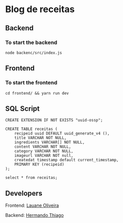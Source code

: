 # Blog de receitas

## Backend

### To start the backend

```
node backenc/src/index.js
```

## Frontend

### To start the frontend

```
cd frontend/ && yarn run dev
```

## SQL Script

```
CREATE EXTENSION IF NOT EXISTS "uuid-ossp";

CREATE TABLE receitas (
    recipeid uuid DEFAULT uuid_generate_v4 (),
    title VARCHAR NOT NULL,
    ingredients VARCHAR[] NOT NULL,
    content VARCHAR NOT NULL,
    category VARCHAR NOT NULL,
    imageurl VARCHAR NOT null,
    createdat timestamp default current_timestamp,
    PRIMARY KEY (recipeid)
);

select * from receitas;
```

## Developers

Frontend: [Lauane Oliveira](https://github.com/Lauaneoc)

Backend: [Hermando Thiago](https://github.com/HermandoThiago)
